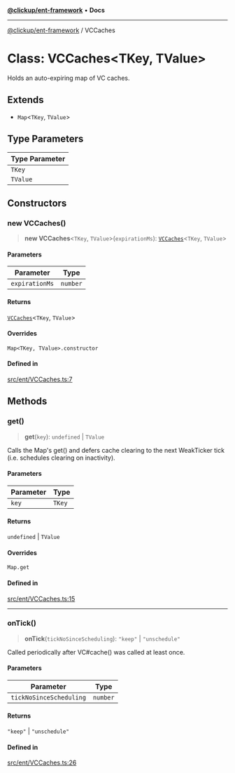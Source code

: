 [**@clickup/ent-framework**](../README.md) • **Docs**

***

[@clickup/ent-framework](../globals.md) / VCCaches

# Class: VCCaches\<TKey, TValue\>

Holds an auto-expiring map of VC caches.

## Extends

- `Map`\<`TKey`, `TValue`\>

## Type Parameters

| Type Parameter |
| ------ |
| `TKey` |
| `TValue` |

## Constructors

### new VCCaches()

> **new VCCaches**\<`TKey`, `TValue`\>(`expirationMs`): [`VCCaches`](VCCaches.md)\<`TKey`, `TValue`\>

#### Parameters

| Parameter | Type |
| ------ | ------ |
| `expirationMs` | `number` |

#### Returns

[`VCCaches`](VCCaches.md)\<`TKey`, `TValue`\>

#### Overrides

`Map<TKey, TValue>.constructor`

#### Defined in

[src/ent/VCCaches.ts:7](https://github.com/clickup/ent-framework/blob/master/src/ent/VCCaches.ts#L7)

## Methods

### get()

> **get**(`key`): `undefined` \| `TValue`

Calls the Map's get() and defers cache clearing to the next WeakTicker
tick (i.e. schedules clearing on inactivity).

#### Parameters

| Parameter | Type |
| ------ | ------ |
| `key` | `TKey` |

#### Returns

`undefined` \| `TValue`

#### Overrides

`Map.get`

#### Defined in

[src/ent/VCCaches.ts:15](https://github.com/clickup/ent-framework/blob/master/src/ent/VCCaches.ts#L15)

***

### onTick()

> **onTick**(`tickNoSinceScheduling`): `"keep"` \| `"unschedule"`

Called periodically after VC#cache() was called at least once.

#### Parameters

| Parameter | Type |
| ------ | ------ |
| `tickNoSinceScheduling` | `number` |

#### Returns

`"keep"` \| `"unschedule"`

#### Defined in

[src/ent/VCCaches.ts:26](https://github.com/clickup/ent-framework/blob/master/src/ent/VCCaches.ts#L26)

